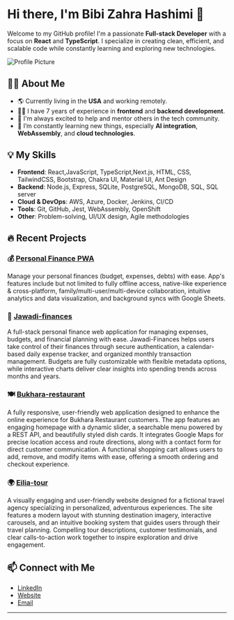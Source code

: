 # Hi there, I'm Bibi Zahra Hashimi 👋

Welcome to my GitHub profile! I'm a passionate **Full-stack Developer** with a focus on **React** and **TypeScript**. I specialize in creating clean, efficient, and scalable code while constantly learning and exploring new technologies.

![Profile Picture](https://github.com/Zhashimi/Zhasimi/blob/main/assets/developer.jpg)

## 👨‍💻 About Me

- 🌎 Currently living in the **USA** and working remotely.
- 🧑‍💻 I have 7 years of experience in **frontend** and **backend development**.
- 💬 I'm always excited to help and mentor others in the tech community.
- 🌱 I’m constantly learning new things, especially **AI integration**, **WebAssembly**, and **cloud technologies**.

## 💡 My Skills

- **Frontend**: React,JavaScript, TypeScript,Next.js, HTML, CSS, TailwindCSS, Bootstrap, Chakra UI, Material UI, Ant Design
- **Backend**: Node.js, Express, SQLite, PostgreSQL, MongoDB, SQL, SQL server
- **Cloud & DevOps**: AWS, Azure, Docker, Jenkins, CI/CD
- **Tools**: Git, GitHub, Jest, WebAssembly, OpenShift
- **Other**: Problem-solving, UI/UX design, Agile methodologies

## 🔥 Recent Projects

### 💰 [Personal Finance PWA](https://github.com/coder-duo/personal-finances-offline-pwa)
Manage your personal finances (budget, expenses, debts) with ease. App's features include but not limited to fully offline access, native-like experience & cross-platform, family/multi-user/multi-device collaboration, intuitive analytics and data visualization, and background syncs with Google Sheets.

### 💼 [Jawadi-finances](https://github.com/Zhashimi/Jawadi-finances)
A full-stack personal finance web application for managing expenses, budgets, and financial planning with ease.
Jawadi-Finances helps users take control of their finances through secure authentication, a calendar-based daily expense tracker, and organized monthly transaction management. Budgets are fully customizable with flexible metadata options, while interactive charts deliver clear insights into spending trends across months and years.

### 🍽️ [Bukhara-restaurant](https://github.com/Zhashimi/Bukhara-restaurant)
A fully responsive, user-friendly web application designed to enhance the online experience for Bukhara Restaurant customers.
The app features an engaging homepage with a dynamic slider, a searchable menu powered by a REST API, and beautifully styled dish cards. It integrates Google Maps for precise location access and route directions, along with a contact form for direct customer communication. A functional shopping cart allows users to add, remove, and modify items with ease, offering a smooth ordering and checkout experience.

### 🌍 [Eilia-tour](https://github.com/Zhashimi/Eilia-Tour)
A visually engaging and user-friendly website designed for a fictional travel agency specializing in personalized, adventurous experiences.
The site features a modern layout with stunning destination imagery, interactive carousels, and an intuitive booking system that guides users through their travel planning. Compelling tour descriptions, customer testimonials, and clear calls-to-action work together to inspire exploration and drive engagement.

## 📫 Connect with Me

- [LinkedIn](https://www.linkedin.com/in/zhashimi)
- [Website](https://zahra.coderduo.com)
- [Email](zahrakumailhashimi@example.com)

---
